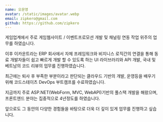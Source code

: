 ```yaml
---
name: 오문영
avatar: /static/images/avatar.webp
email: zipkero@gmail.com
github: https://github.com/zipkero
---
```


게임업계에서 주로 게임웹사이트 / 이벤트프로모션 개발 및 채널링 연동 작업 위주의 업무를 하였습니다.

이후 이카운트라는 ERP 회사에서 자체 프레임워크와 비지니스 로직간의 연결을 통해
동료 개발자들이 쉽고 빠르게 개발 할 수 있도록 하는 UI 라이브러리와 API 개발, 국내 및 베트남의
코드 리뷰의 업무를 진행하였습니다.

최근에는 퇴사 후 부족한 부분이라고 판단되는 클라우드 기반의 개발, 운영등을 배우기 위해
코드스테이츠 DevOps 부트캠프를 수료하였습니다.

지금까지 주로 ASP.NET(WebForm, MVC, WebAPI)기반의 풀스택 개발을 해왔으며,
프론트엔드 분야는 집중적으로 4년정도를 하였습니다.

앞으로도 그 동안의 다양한 경험들을 바탕으로 더욱 더 깊이 있게 업무를 진행하고 싶습니다.
